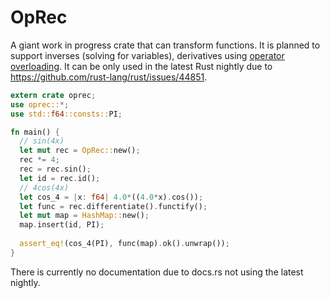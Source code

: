 # OpRec

A giant work in progress crate that can transform functions. It is planned to support inverses (solving for variables), derivatives using [operator overloading](https://en.wikipedia.org/wiki/Automatic_differentiation#Operator_overloading_(OO)). It can be only used in the latest Rust nightly due to https://github.com/rust-lang/rust/issues/44851.

```rust
extern crate oprec;
use oprec::*;
use std::f64::consts::PI;

fn main() {
  // sin(4x)
  let mut rec = OpRec::new();
  rec *= 4;
  rec = rec.sin();
  let id = rec.id();
  // 4cos(4x)
  let cos_4 = |x: f64| 4.0*((4.0*x).cos());
  let func = rec.differentiate().functify();
  let mut map = HashMap::new();
  map.insert(id, PI);
  
  assert_eq!(cos_4(PI), func(map).ok().unwrap());
}
```

There is currently no documentation due to docs.rs not using the latest nightly.
